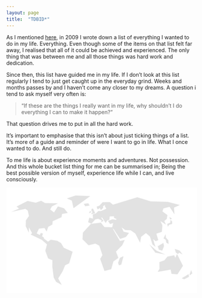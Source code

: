 ```yaml
---
layout: page
title:  "TDBID*"
---
```

As I mentioned [here](/about "About me"), in 2009 I wrote down a list of everything I wanted to do in my life. Everything. Even though some of the items on that list felt far away, I realised that all of it could be achieved and experienced. The only thing that was between me and all those things was hard work and dedication.

Since then, this list have guided me in my life. If I don’t look at this list regularly I tend to just get caught up in the everyday grind. Weeks and months passes by and I haven’t come any closer to my dreams. A question i tend to ask myself very often is:

> “If these are the things I really want in my life, why shouldn’t I do everything I can to make it happen?“

That question drives me to put in all the hard work.

It’s important to emphasise that this isn’t about just ticking things of a list. It’s more of a guide and reminder of were I want to go in life. What I once wanted to do. And still do.

To me life is about experience moments and adventures. Not possession. And this whole bucket list thing for me can be summarised in; Being the best possible version of myself, experience life while I can, and live consciously.

![The World](/assets/map.png "The World")